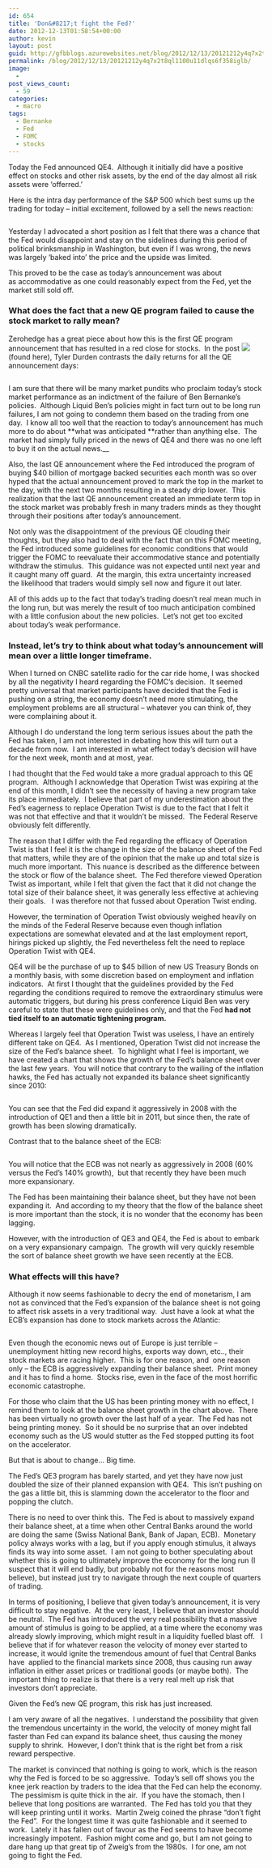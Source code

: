 ```yaml
---
id: 654
title: 'Don&#8217;t fight the Fed?'
date: 2012-12-13T01:58:54+00:00
author: kevin
layout: post
guid: http://gfbblogs.azurewebsites.net/blog/2012/12/13/20121212y4q7x2t8ql1100u11dlqs6f358iglb/
permalink: /blog/2012/12/13/20121212y4q7x2t8ql1100u11dlqs6f358iglb/
image:
  - 
post_views_count:
  - 59
categories:
  - macro
tags:
  - Bernanke
  - Fed
  - FOMC
  - stocks
---
```

Today the Fed announced QE4.  Although it initially did have a positive effect on stocks and other risk assets, by the end of the day almost all risk assets were &#8216;offerred.&#8217;

Here is the intra day performance of the S&P 500 which best sums up the trading for today &#8211; initial excitement, followed by a sell the news reaction:

<img class="aligncenter" alt="" src="http://themacrotourist.com/blogs/SPX%20Full%20Intra%20Dec%2012%2012.gif" />

Yesterday I advocated a short position as I felt that there was a chance that the Fed would disappoint and stay on the sidelines during this period of political brinksmanship in Washington, but even if I was wrong, the news was largely &#8216;baked into&#8217; the price and the upside was limited.

This proved to be the case as today&#8217;s announcement was about as accommodative as one could reasonably expect from the Fed, yet the market still sold off.

### What does the fact that a new QE program failed to cause the stock market to rally mean?

Zerohedge has a great piece about how this is the first QE program announcement that has resulted in a red close for stocks.  In the post <img src="http://feedproxy.google.com/~r/zerohedge/feed/~3/DaKkn8AQywk/story01.htm" target="_blank">(found here)</a>, Tyler Durden contrasts the daily returns for all the QE announcement days:

<img class="aligncenter" alt="" src="http://static.squarespace.com/static/500f3df9e4b006cb9ec150a3/50c60ecbe4b026203261b4d3/50c90ac0e4b06fa3eb0347c9/1355352769779/Screenshot%202012-12-12%205:50%20PM-6.png" />

I am sure that there will be many market pundits who proclaim today&#8217;s stock market performance as an indictment of the failure of Ben Bernanke&#8217;s policies.  Although Liquid Ben&#8217;s policies might in fact turn out to be long run failures, I am not going to condemn them based on the trading from one day.  I know all too well that the reaction to today&#8217;s announcement has much more to do about **what was anticipated **rather than anything else.  The market had simply fully priced in the news of QE4 and there was no one left to buy it on the actual news.__

Also, the last QE announcement where the Fed introduced the program of buying $40 billion of mortgage backed securities each month was so over hyped that the actual announcement proved to mark the top in the market to the day, with the next two months resulting in a steady drip lower.  This realization that the last QE announcement created an immediate term top in the stock market was probably fresh in many traders minds as they thought through their positions after today&#8217;s announcement.

Not only was the disappointment of the previous QE clouding their thoughts, but they also had to deal with the fact that on this FOMC meeting, the Fed introduced some guidelines for economic conditions that would trigger the FOMC to reevaluate their accommodative stance and potentially withdraw the stimulus.  This guidance was not expected until next year and it caught many off guard.  At the margin, this extra uncertainty increased the likelihood that traders would simply sell now and figure it out later.

All of this adds up to the fact that today&#8217;s trading doesn&#8217;t real mean much in the long run, but was merely the result of too much anticipation combined with a little confusion about the new policies.  Let&#8217;s not get too excited about today&#8217;s weak performance.

### Instead, let&#8217;s try to think about what today&#8217;s announcement will mean over a little longer timeframe.

When I turned on CNBC satellite radio for the car ride home, I was shocked by all the negativity I heard regarding the FOMC&#8217;s decision.  It seemed pretty universal that market participants have decided that the Fed is pushing on a string, the economy doesn&#8217;t need more stimulating, the employment problems are all structural &#8211; whatever you can think of, they were complaining about it.

Although I do understand the long term serious issues about the path the Fed has taken, I am not interested in debating how this will turn out a decade from now.  I am interested in what effect today&#8217;s decision will have for the next week, month and at most, year.

I had thought that the Fed would take a more gradual approach to this QE program.  Although I acknowledge that Operation Twist was expiring at the end of this month, I didn&#8217;t see the necessity of having a new program take its place immediately.  I believe that part of my underestimation about the Fed&#8217;s eagerness to replace Operation Twist is due to the fact that I felt it was not that effective and that it wouldn&#8217;t be missed.  The Federal Reserve obviously felt differently.

The reason that I differ with the Fed regarding the efficacy of Operation Twist is that I feel it is the change in the size of the balance sheet of the Fed that matters, while they are of the opinion that the make up and total size is much more important.  This nuance is described as the difference between the stock or flow of the balance sheet.  The Fed therefore viewed Operation Twist as important, while I felt that given the fact that it did not change the total size of their balance sheet, it was generally less effective at achieving their goals.   I was therefore not that fussed about Operation Twist ending.

However, the termination of Operation Twist obviously weighed heavily on the minds of the Federal Reserve because even though inflation expectations are somewhat elevated and at the last employment report, hirings picked up slightly, the Fed nevertheless felt the need to replace Operation Twist with QE4.

QE4 will be the purchase of up to $45 billion of new US Treasury Bonds on a monthly basis, with some discretion based on employment and inflation indicators.  At first I thought that the guidelines provided by the Fed regarding the conditions required to remove the extraordinary stimulus were automatic triggers, but during his press conference Liquid Ben was very careful to state that these were guidelines only, and that the Fed **had not tied itself to an automatic tightening program.**

Whereas I largely feel that Operation Twist was useless, I have an entirely different take on QE4.  As I mentioned, Operation Twist did not increase the size of the Fed&#8217;s balance sheet.  To highlight what I feel is important, we have created a chart that shows the growth of the Fed&#8217;s balance sheet over the last few years.  You will notice that contrary to the wailing of the inflation hawks, the Fed has actually not expanded its balance sheet significantly since 2010:

<img class="aligncenter" alt="" src="http://static.squarespace.com/static/500f3df9e4b006cb9ec150a3/50c60ecbe4b026203261b4d3/50c9274be4b015d1d5e8dabe/1355360076796/Screenshot%202012-12-12%207:54%20PM.png" />

You can see that the Fed did expand it aggressively in 2008 with the introduction of QE1 and then a little bit in 2011, but since then, the rate of growth has been slowing dramatically.

Contrast that to the balance sheet of the ECB:

<img class="aligncenter" alt="" src="http://static.squarespace.com/static/500f3df9e4b006cb9ec150a3/50c60ecbe4b026203261b4d3/50c92809e4b0a97682f9e75e/1355360266242/Screenshot%202012-12-12%207:57%20PM.png" />

You will notice that the ECB was not nearly as aggressively in 2008 (60% versus the Fed&#8217;s 140% growth),  but that recently they have been much more expansionary.

The Fed has been maintaining their balance sheet, but they have not been expanding it.  And according to my theory that the flow of the balance sheet is more important than the stock, it is no wonder that the economy has been lagging.

However, with the introduction of QE3 and QE4, the Fed is about to embark on a very expansionary campaign.  The growth will very quickly resemble the sort of balance sheet growth we have seen recently at the ECB.

### What effects will this have?

Although it now seems fashionable to decry the end of monetarism, I am not as convinced that the Fed&#8217;s expansion of the balance sheet is not going to affect risk assets in a very traditional way.  Just have a look at what the ECB&#8217;s expansion has done to stock markets across the Atlantic:

<img class="aligncenter" alt="" src="http://themacrotourist.com/blogs/CAC%20Dec%2012%2012.gif" /><img class="aligncenter" alt="" src="http://themacrotourist.com/blogs/DAX%20Dec%2012%2012.gif" />

Even though the economic news out of Europe is just terrible &#8211; unemployment hitting new record highs, exports way down, etc.., their stock markets are racing higher.  This is for one reason, and  one reason only &#8211; the ECB is aggressively expanding their balance sheet.  Print money and it has to find a home.  Stocks rise, even in the face of the most horrific economic catastrophe.

For those who claim that the US has been printing money with no effect, I remind them to look at the balance sheet growth in the chart above.  There has been virtually no growth over the last half of a year.  The Fed has not being printing money.  So it should be no surprise that an over indebted economy such as the US would stutter as the Fed stopped putting its foot on the accelerator.

But that is about to change&#8230; Big time.

The Fed&#8217;s QE3 program has barely started, and yet they have now just doubled the size of their planned expansion with QE4.  This isn&#8217;t pushing on the gas a little bit, this is slamming down the accelerator to the floor and popping the clutch.

There is no need to over think this.  The Fed is about to massively expand their balance sheet, at a time when other Central Banks around the world are doing the same (Swiss National Bank, Bank of Japan, ECB).  Monetary policy always works with a lag, but if you apply enough stimulus, it always finds its way into some asset.  I am not going to bother speculating about whether this is going to ultimately improve the economy for the long run (I suspect that it will end badly, but probably not for the reasons most believe), but instead just try to navigate through the next couple of quarters of trading.

In terms of positioning, I believe that given today&#8217;s announcement, it is very difficult to stay negative.  At the very least, I believe that an investor should be neutral.  The Fed has introduced the very real possibility that a massive amount of stimulus is going to be applied, at a time where the economy was already slowly improving, which might result in a liquidity fuelled blast off.   I believe that if for whatever reason the velocity of money ever started to increase, it would ignite the tremendous amount of fuel that Central Banks have  applied to the financial markets since 2008, thus causing run away inflation in either asset prices or traditional goods (or maybe both).  The important thing to realize is that there is a very real melt up risk that investors don&#8217;t appreciate.

Given the Fed&#8217;s new QE program, this risk has just increased.

I am very aware of all the negatives.  I understand the possibility that given the tremendous uncertainty in the world, the velocity of money might fall faster than Fed can expand its balance sheet, thus causing the money supply to shrink.  However, I don&#8217;t think that is the right bet from a risk reward perspective.

The market is convinced that nothing is going to work, which is the reason why the Fed is forced to be so aggressive.  Today&#8217;s sell off shows you the knee jerk reaction by traders to the idea that the Fed can help the economy.  The pessimism is quite thick in the air.  If you have the stomach, then I believe that long positions are warranted.  The Fed has told you that they will keep printing until it works.  Martin Zweig coined the phrase &#8220;don&#8217;t fight the Fed&#8221;.  For the longest time it was quite fashionable and it seemed to work.  Lately it has fallen out of favour as the Fed seems to have become increasingly impotent.  Fashion might come and go, but I am not going to dare hang up that great tip of Zweig&#8217;s from the 1980s.  I for one, am not going to fight the Fed.